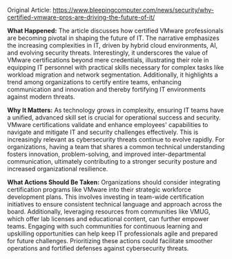 Original Article: https://www.bleepingcomputer.com/news/security/why-certified-vmware-pros-are-driving-the-future-of-it/

**What Happened:**
The article discusses how certified VMware professionals are becoming pivotal in shaping the future of IT. The narrative emphasizes the increasing complexities in IT, driven by hybrid cloud environments, AI, and evolving security threats. Interestingly, it underscores the value of VMware certifications beyond mere credentials, illustrating their role in equipping IT personnel with practical skills necessary for complex tasks like workload migration and network segmentation. Additionally, it highlights a trend among organizations to certify entire teams, enhancing communication and innovation and thereby fortifying IT environments against modern threats.

**Why It Matters:**
As technology grows in complexity, ensuring IT teams have a unified, advanced skill set is crucial for operational success and security. VMware certifications validate and enhance employees' capabilities to navigate and mitigate IT and security challenges effectively. This is increasingly relevant as cybersecurity threats continue to evolve rapidly. For organizations, having a team that shares a common technical understanding fosters innovation, problem-solving, and improved inter-departmental communication, ultimately contributing to a stronger security posture and increased organizational resilience.

**What Actions Should Be Taken:**
Organizations should consider integrating certification programs like VMware into their strategic workforce development plans. This involves investing in team-wide certification initiatives to ensure consistent technical language and approach across the board. Additionally, leveraging resources from communities like VMUG, which offer lab licenses and educational content, can further empower teams. Engaging with such communities for continuous learning and upskilling opportunities can help keep IT professionals agile and prepared for future challenges. Prioritizing these actions could facilitate smoother operations and fortified defenses against cybersecurity threats.